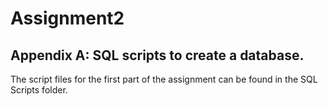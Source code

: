 # Assignment2
## Appendix A: SQL scripts to create a database.
The script files for the first part of the assignment can be found in the SQL Scripts folder.